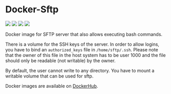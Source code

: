 # Docker-Sftp

[![](https://img.shields.io/docker/cloud/build/kitsdq/sftp.svg)](https://hub.docker.com/r/kitsdq/sftp/builds)
[![](https://img.shields.io/github/tag/kit-sdq/Docker-Sftp.svg)](https://hub.docker.com/r/kitsdq/sftp/tags)
[![](https://img.shields.io/github/issues/kit-sdq/Docker-Sftp.svg)](https://github.com/kit-sdq/Docker-Sftp/issues)
[![](https://img.shields.io/github/license/kit-sdq/Docker-Sftp.svg)](https://github.com/kit-sdq/Docker-Sftp/blob/master/LICENSE)

Docker image for SFTP server that also allows executing bash commands.

There is a volume for the SSH keys of the server. In order to allow logins, you have to bind an `authorized_keys` file in `/home/sftp/.ssh`. Please note that the owner of this file in the host system has to be user 1000 and the file should only be readable (not writable) by the owner.

By default, the user cannot write to any directory. You have to mount a writable volume that can be used for sftp.

Docker images are available on [DockerHub](https://hub.docker.com/r/kitsdq/sftp).

